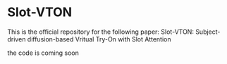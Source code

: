 # Slot-VTON
This is the official repository for the following paper:
Slot-VTON: Subject-driven diffusion-based Vritual Try-On with Slot Attention

the code is coming soon
